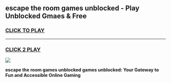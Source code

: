 
## escape the room games unblocked - Play Unblocked Gmaes & Free
<h3>
<a href="https://premium.freeplayer.one?title=escape_the_room_games_unblocked&ref=19F">CLICK TO PLAY</a></h3>
<hr>

<h3>
<a href="https://premium.freeplayer.one?title=escape_the_room_games_unblocked&ref=19F">CLICK 2 PLAY</a>
  
</h3>

<a href="https://premium.freeplayer.one?title=escape_the_room_games_unblocked&ref=19F/"><img src="https://clearcache.store/games.png"></a>


**escape the room games unblocked games unblocked: Your Gateway to Fun and Accessible Online Gaming**
